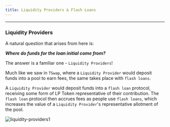 ```yaml
---
title: Liquidity Providers & Flash Loans
---
```


---

### Liquidity Providers

A natural question that arises from here is:

**_Where do funds for the loan initial come from?_**

The answer is a familiar one - `Liquidity Providers`!

Much like we saw in `TSwap`, where a `Liquidity Provider` would deposit funds into a pool to earn fees, the same takes place with `flash loans`.

A `Liquidity Provider` would deposit funds into a `flash loan` protocol, receiving some form of LP Token representative of their contribution. The `flash loan` protocol then accrues fees as people use `flash loans`, which increases the value of a `Liquidity Provider`'s representative allotment of the pool.

![liquidity-providers1](/security-section-6/6-liquidity-providers/liquidity-providers1.png)
